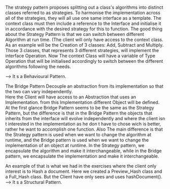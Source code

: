 The strategy pattern proposes splitting out a class's algorithms into distinct classes referred to as strategies. To harmonise the implementation across all of the strategies, they will all use one same interface as a template. The context class must then include a reference to the Interface and initialise it in accordance with the desired strategy for this to function. The good thing about the Strategy Pattern is that we can switch between different Algorithm at run time. (The client will only have access to the context class.  
As an example will be the Creation of 3 classes: Add, Subtract and Multiply. Those 3 classes, that represents 3 different strategies, will implement the interface Operation. Now The context Class will have a variable of Type Operation that will be initialised accordingly to switch between the different algorithms following the needs.  

--> It s a Behavioural Pattern.  
  
The Bridge Pattern Decouple an abstraction from its implementation so that the two can vary independently.  
Here the Client will have access to an Abstraction that uses an Implementation. from this Implementation different Object will be defined.  
At the first glance Bridge Pattern seems to be the same as the Strategy Pattern, but the difference is that in the Bridge Pattern the objects that inherits from the interface will evolve independently and where the client isn t interested in the implementation as he don t have to chose wich is better, rather he want to accomplish one function. Also The main difference is that the Strategy pattern is used when we want to change the algorithm at runtime, and the Bridge pattern is used when we want to change the implementation of an object at runtime. In the Strategy pattern, we encapsulate the algorithm and make it interchangeable, while in the Bridge pattern, we encapsulate the implementation and make it interchangeable.

An example of that is what we had in the exercises where the client only interest is to Hash a document. Here we created a Preview_Hash class and a Full_Hash class. But the Client have only sees and uses hashDocument().  
--> It s a Structural Pattern.
